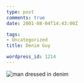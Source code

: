 ```yaml
---
type: post
comments: true
date: 2001-08-04T14:43:00Z

tags:
- Uncategorized
title: Denim Guy

wordpress_id: 1214
---
```


![man dressed in denim](http://www.ballofstringtheory.com/crm2/images/denimguy.jpg)
